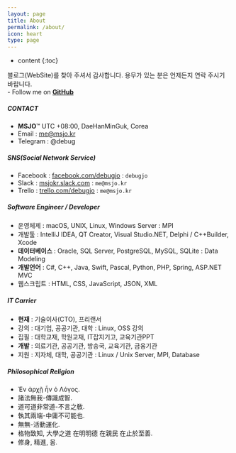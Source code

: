 ```yaml
---
layout: page
title: About
permalink: /about/
icon: heart
type: page
---
```


* content
{:toc}

블로그(WebSite)를 찾아 주셔서 감사합니다. 용무가 있는 분은 언제든지 연락 주시기 바랍니다.<br>
\- Follow me on [**GitHub**](https://github.com/debugjo)

##### CONTACT
* **MSJO**™ UTC +08:00, DaeHanMinGuk, Corea
* Email : me@msjo.kr
* Telegram : @debug

##### SNS(Social Network Service)
* Facebook : [facebook.com/debugjo](https://www.facebook.com/debugjo) : `debugjo`
* Slack : [msjokr.slack.com](https://msjokr.slack.com/) : `me@msjo.kr`
* Trello : [trello.com/debugjo](https://trello.com/debugjo) : `me@msjo.kr`

##### Software Engineer / Developer
* 운영체제 : macOS, UNIX, Linux, Windows Server : MPI
* 개발툴 : IntelliJ IDEA, QT Creator, Visual Studio.NET, Delphi / C++Builder, Xcode
* **데이터베이스** : Oracle, SQL Server, PostgreSQL, MySQL, SQLite : Data Modeling
* **개발언어** : C#, C++, Java, Swift, Pascal, Python, PHP, Spring, ASP.NET MVC
* 웹스크립트 : HTML, CSS, JavaScript, JSON, XML

##### IT Carrier
* **현재** : 기술이사(CTO), 프리랜서
* 강의 : 대기업, 공공기관, 대학 : Linux, OSS 강의
* 집필 : 대학교재, 학원교재, IT잡지기고, 교육기관PPT
* **개발** : 의료기관, 공공기관, 방송국, 교육기관, 금융기관
* 지원 : 지자체, 대학, 공공기관 : Linux / Unix Server, MPI, Database

##### Philosophical Religion
* Ἐν ἀρχῇ ἦν ὁ Λόγος.
* 諸法無我-傳識成智.
* 道可道非常道-不言之敎.
* 執其兩端-中庸不可能也.
* 無無-活動運化.
* 格物致知, 大學之道 在明明德 在親民 在止於至善.
* 修身, 精進, 몸.
